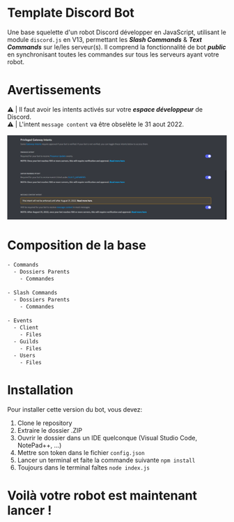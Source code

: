 # Template Discord Bot
Une base squelette d'un robot Discord développer en JavaScript, utilisant le module `discord.js` en V13, permettant les ***Slash Commands*** & ***Text Commands*** sur le/les serveur(s).
Il comprend la fonctionnalité de bot ***public*** en synchronisant toutes les commandes sur tous les serveurs ayant votre robot.

# Avertissements
⚠️ | Il faut avoir les intents activés sur votre ***espace développeur*** de Discord.
<br>
⚠️ | L'intent `message content` va être obselète le 31 aout 2022.
<br><br>
![Discord Developpers](/intents.png)

# Composition de la base
    - Commands
      - Dossiers Parents
        - Commandes

    - Slash Commands
      - Dossiers Parents
        - Commandes

    - Events
      - Client
        - Files
      - Guilds
        - Files
      - Users
        - Files

# Installation
Pour installer cette version du bot, vous devez:

1. Clone le repository
2. Extraire le dossier .ZIP
3. Ouvrir le dossier dans un IDE quelconque (Visual Studio Code, NotePad++, ...)
4. Mettre son token dans le fichier `config.json`
5. Lancer un terminal et faite la commande suivante `npm install`
6. Toujours dans le terminal faîtes `node index.js`

# Voilà votre robot est maintenant lancer !
